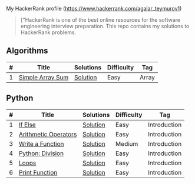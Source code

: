 My HackerRank profile (https://www.hackerrank.com/agalar_teymurov1) 

> ["HackerRank is one of the best online resources for the software engineering interview preparation. This repo contains my solutions to HackerRank problems.

## Algorithms

|  #  |      Title     |   Solutions   | Difficulty  | Tag                   
|-----|----------------|---------------|-------------|-------------
|1|[Simple Array Sum](https://www.hackerrank.com/challenges/simple-array-sum)|[Solution](algorithms/simple-array-sum/Solution.java) |Easy|Array|

## Python

|  #  |      Title     |   Solutions   | Difficulty  | Tag                   
|-----|----------------|---------------|-------------|-------------
|1|[If Else](https://www.hackerrank.com/challenges/py-if-else)|[Solution](python/if-else/solution.py) |Easy|Introduction|
|2|[Arithmetic Operators](https://www.hackerrank.com/challenges/python-arithmetic-operators)|[Solution](python/arithmetic-operators/solution.py) |Easy|Introduction|
|3|[Write a Function](https://www.hackerrank.com/challenges/write-a-function)|[Solution](python/write-a-function/solution.py) |Medium|Introduction|
|4|[Python: Division](https://www.hackerrank.com/challenges/python-division)|[Solution](python/python-division/solution.py) |Easy|Introduction|
|5|[Loops](https://www.hackerrank.com/challenges/python-loops)|[Solution](python/loops/solution.py) |Easy|Introduction|
|6|[Print Function](https://www.hackerrank.com/challenges/python-print)|[Solution](python/print-function/solution.py) |Easy|Introduction|
    


